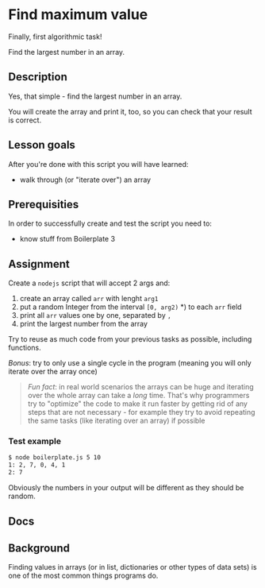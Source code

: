 # Find maximum value

Finally, first algorithmic task!

Find the largest number in an array.

## Description

Yes, that simple - find the largest number in an array.

You will create the array and print it, too, so you can check that your result is correct.

## Lesson goals

After you're done with this script you will have learned:

  - walk through (or "iterate over") an array

## Prerequisities

In order to successfully create and test the script you need to:

  - know stuff from Boilerplate 3

## Assignment

Create a `nodejs` script that will accept 2 args and:
 
1. create an array called `arr` with lenght `arg1`
2. put a random Integer from the interval `[0, arg2)` *) to each `arr` field
3. print all `arr` values one by one, separated by `,`
4. print the largest number from the array

Try to reuse as much code from your previous tasks as possible, including functions.

_Bonus_: try to only use a single cycle in the program (meaning you will only iterate
over the array once)

> _Fun fact_: in real world scenarios the arrays can be huge and iterating over the whole
> array can take a _long_ time. That's why programmers try to "optimize" the code to make
> it run faster by getting rid of any steps that are not necessary - for example they
> try to avoid repeating the same tasks (like iterating over an array) if possible

### Test example
```bash
$ node boilerplate.js 5 10
1: 2, 7, 0, 4, 1
2: 7
```
Obviously the numbers in your output will be different as they should be random.

## Docs

## Background

Finding values in arrays (or in list, dictionaries or other types of data sets) is
one of the most common things programs do.

